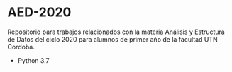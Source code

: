 # AED-2020
Repositorio para trabajos relacionados con la materia Análisis y Estructura de Datos del ciclo 2020 para alumnos de primer año de la facultad UTN Cordoba.


   - Python 3.7
